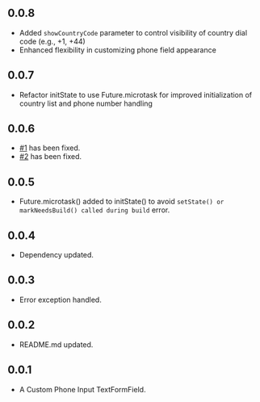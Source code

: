 ## 0.0.8

- Added `showCountryCode` parameter to control visibility of country dial code (e.g., +1, +44)
- Enhanced flexibility in customizing phone field appearance

## 0.0.7

- Refactor initState to use Future.microtask for improved initialization of country list and phone number handling

## 0.0.6

- [#1](https://github.com/rvndsngwn/flutter_intl_phone_field/issues/1) has been fixed.
- [#2](https://github.com/rvndsngwn/flutter_intl_phone_field/issues/2) has been fixed.

## 0.0.5

- Future.microtask() added to initState() to avoid `setState() or markNeedsBuild() called during build` error.

## 0.0.4

- Dependency updated.

## 0.0.3

- Error exception handled.

## 0.0.2

- README.md updated.

## 0.0.1

- A Custom Phone Input TextFormField.
